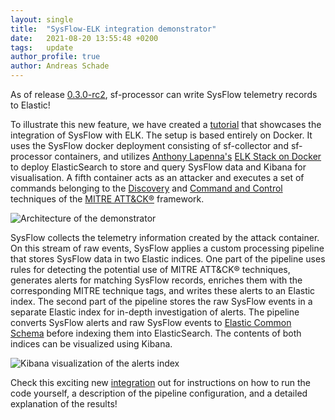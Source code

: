 ```yaml
---
layout: single
title:  "SysFlow-ELK integration demonstrator"
date:   2021-08-20 13:55:48 +0200
tags:   update
author_profile: true
author: Andreas Schade
---
```


As of release [0.3.0-rc2](https://github.com/sysflow-telemetry/sf-processor/releases/tag/0.3.0-rc2),
sf-processor can write SysFlow telemetry records to Elastic! 

To illustrate this new feature, we have created a [tutorial](https://github.com/sysflow-telemetry/sf-deployments/tree/dev/integrations/elk) 
that showcases the integration of SysFlow with ELK. The setup is based entirely on Docker. It uses the SysFlow docker deployment
consisting of sf-collector and sf-processor containers, and utilizes [Anthony Lapenna's](https://github.com/deviantony)
[ELK Stack on Docker](https://github.com/deviantony/docker-elk/tree/tls) to deploy ElasticSearch
to store and query SysFlow data and Kibana for visualisation. A fifth container acts as an attacker and
executes a set of commands belonging to the [Discovery](https://attack.mitre.org/tactics/TA0007/)
and [Command and Control](https://attack.mitre.org/tactics/TA0011/) techniques of the
[MITRE ATT&CK&reg;](https://attack.mitre.org) framework.

![Architecture of the demonstrator](https://raw.githubusercontent.com/sysflow-telemetry/sf-deployments/dev/integrations/elk/images/pipeline.png?raw=true "Architecture of the demonstrator")

SysFlow collects the telemetry information created by the attack container. On this stream of raw events, SysFlow
applies a custom processing pipeline that stores SysFlow data in two Elastic indices. One part of the pipeline
uses rules for detecting the potential use of MITRE ATT&CK&reg; techniques, generates alerts for matching SysFlow
records, enriches them with the corresponding MITRE technique tags, and writes these alerts to an Elastic index.
The second part of the pipeline stores the raw SysFlow events in a separate Elastic index for in-depth
investigation of alerts. The pipeline converts SysFlow alerts and raw SysFlow events to [Elastic Common Schema](https://www.elastic.co/guide/en/ecs/current/index.html)
before indexing them into ElasticSearch. The contents of both indices can be visualized using Kibana.

![Kibana visualization of the alerts index](https://raw.githubusercontent.com/sysflow-telemetry/sf-deployments/dev/integrations/elk/images/alerts.png?raw=true "Kibana visualization of the alerts index")

Check this exciting new [integration](https://github.com/sysflow-telemetry/sf-deployments/tree/dev/integrations/elk)
out for instructions on how to run the code yourself, a description of the pipeline configuration, and a detailed
explanation of the results!




